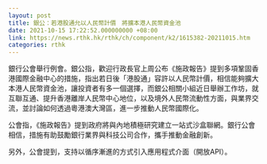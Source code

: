 ```yaml
---
layout: post
title: 銀公：若港股通允以人民幣計價　將擴本港人民幣資金池
date: 2021-10-15 17:22:52.000000000 +08:00
link: https://news.rthk.hk/rthk/ch/component/k2/1615382-20211015.htm
categories: rthk
---
```


銀行公會舉行例會。銀公指，歡迎行政長官上周公布《施政報告》提到多項鞏固香港國際金融中心的措施，指出若日後「港股通」容許以人民幣計價，相信能夠擴大本港人民幣資金池，讓投資者有多一個選擇，而銀公相關小組近日舉辦工作坊，就互聯互通、提升香港離岸人民幣中心地位，以及境外人民幣流動性方面，與業界交流，並討論如何透過粵港澳大灣區，進一步推動人民幣國際化。

公會指，《施政報告》提到政府將與內地積極研究建立一站式沙盒聯網。銀行公會相信，措施有助鼓勵銀行業界與科技公司合作，攜手推動金融創新。

另外，公會提到，支持以循序漸進的方式引入應用程式介面（開放API）。
